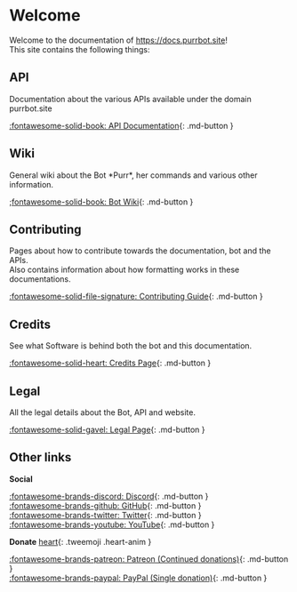 # Welcome
Welcome to the documentation of https://docs.purrbot.site!  
This site contains the following things:

## API
Documentation about the various APIs available under the domain purrbot.site

[:fontawesome-solid-book: API Documentation](/api){: .md-button }

## Wiki
General wiki about the Bot \*Purr*, her commands and various other information.

[;fontawesome-solid-book: Bot Wiki](/bot){: .md-button }

## Contributing
Pages about how to contribute towards the documentation, bot and the APIs.  
Also contains information about how formatting works in these documentations.

[:fontawesome-solid-file-signature: Contributing Guide](/contribute){: .md-button }

## Credits
See what Software is behind both the bot and this documentation.

[:fontawesome-solid-heart: Credits Page](/credits){: .md-button }

## Legal
All the legal details about the Bot, API and website.

[:fontawesome-solid-gavel: Legal Page](/legal){: .md-button }

## Other links
**Social**


[:fontawesome-brands-discord: Discord](https://purrbot.site/discord){: .md-button }  
[:fontawesome-brands-github: GitHub](https://purrbot.site/github){: .md-button }  
[:fontawesome-brands-twitter: Twitter](https://purrbot.site/twitter){: .md-button }  
[:fontawesome-brands-youtube: YouTube](https://purrbot.site/youtube){: .md-button }

**Donate** [heart](https://twemoji.maxcdn.com/v/latest/svg/2764.svg){: .tweemoji .heart-anim }

[:fontawesome-brands-patreon: Patreon (Continued donations)](https://patreon.com/andre_601){: .md-button }  
[:fontawesome-brands-paypal: PayPal (Single donation)](https://purrbot.site/donate){: .md-button }
